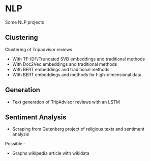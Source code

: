 # NLP
Some NLP projects

## Clustering 
Clustering of Tripadvisor reviews
  - With TF-IDF/Truncated SVD embeddings and traditional methods
  - With Doc2Vec embeddings and traditional methods
  - With BERT embeddings and traditional methods
  - With BERT embeddings and methods for high-dimensional data

## Generation
  - Text generation of TripAdvisor reviews with an LSTM

## Sentiment Analysis
  - Scraping from Gutenberg project of religious texts and sentiment analysis

Possible : 
- Graphs wikipedia article with wikidata
